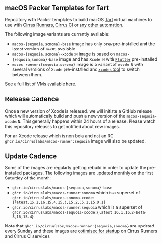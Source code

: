 ## macOS Packer Templates for Tart

Repository with Packer templates to build macOS [Tart](https://tart.run/) virtual machines to use with [Cirrus Runners](https://cirrus-runners.app/),
[Cirrus CI](https://cirrus-ci.org/guide/macOS/) or [any other automation](https://tart.run/integrations/cirrus-cli/).

The following image variants are currently available:

* `macos-{sequoia,sonoma}-base` image has only `brew` pre-installed and the latest version of `macOS` available
* `macos-{sequoia,sonoma}-xcode:N` image is based on `macos-{sequoia,sonoma}-base` image and has `Xcode N` with [`Flutter`](https://flutter.dev/) pre-installed
* `macos-runner:{sequoia,sonoma}` image is a variant of `xcode:N` with several versions of `Xcode` pre-installed and [`xcodes` tool](https://github.com/XcodesOrg/xcodes) to switch between them.

See a full list of VMs available [here](https://github.com/orgs/cirruslabs/packages?tab=packages&q=macos-).

## Release Cadence

Once a new version of Xcode is released, we will initiate a GitHub release which will automatically build and push
a new version of the `macos-sequoia-xcode:N`. This generally happens within 24 hours of a release.
Please watch this repository releases to get notified about new images.

For an Xcode release which is non beta and not an RC `ghcr.io/cirruslabs/macos-runner:sequoia` image will also be updated.

## Update Cadence

Some of the images are regularly getting rebuild in order to update the pre-installed packages. The following images are updated
monthly on the first Saturday of the month:

* `ghcr.io/cirruslabs/macos-{sequoia,sonoma}-base`
* `ghcr.io/cirruslabs/macos-runner:sonoma` which is a superset of `ghcr.io/cirruslabs/macos-sonoma-xcode:{latest,16.1,16,15.4,15.3,15.2,15.1,15.0.1}`
* `ghcr.io/cirruslabs/macos-runner:sequoia` which is a superset of `ghcr.io/cirruslabs/macos-sequoia-xcode:{latest,16.1,16.2-beta-3,16,15.4}`

Note that `ghcr.io/cirruslabs/macos-runner:{sequoia,sonoma}` are updated every Sunday and these images are [optimised for startup](https://cirrus-runners.app/blog/2024/04/11/optimizing-startup-time-of-cirrus-runners/)
on Cirrus Runners and Cirrus CI services.